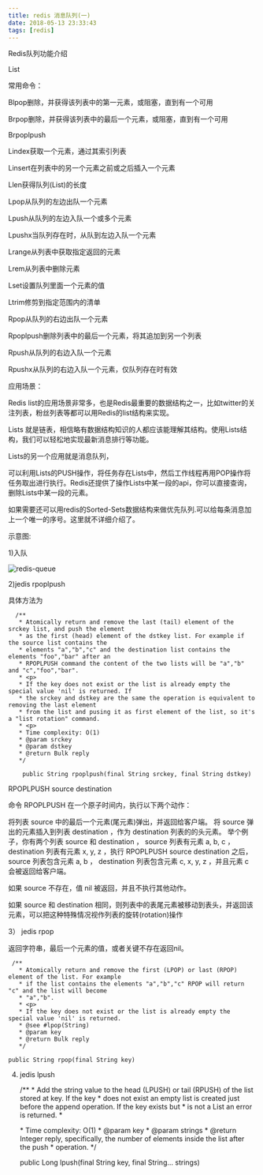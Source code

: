 ```yaml
---
title: redis 消息队列(一)
date: 2018-05-13 23:33:43
tags: [redis]
---
```



Redis队列功能介绍

List

常用命令：

Blpop删除，并获得该列表中的第一元素，或阻塞，直到有一个可用

Brpop删除，并获得该列表中的最后一个元素，或阻塞，直到有一个可用

Brpoplpush

Lindex获取一个元素，通过其索引列表

Linsert在列表中的另一个元素之前或之后插入一个元素

Llen获得队列(List)的长度

Lpop从队列的左边出队一个元素

Lpush从队列的左边入队一个或多个元素

Lpushx当队列存在时，从队到左边入队一个元素

Lrange从列表中获取指定返回的元素

Lrem从列表中删除元素

Lset设置队列里面一个元素的值

Ltrim修剪到指定范围内的清单

Rpop从队列的右边出队一个元素

Rpoplpush删除列表中的最后一个元素，将其追加到另一个列表

Rpush从队列的右边入队一个元素

Rpushx从队列的右边入队一个元素，仅队列存在时有效



   应用场景：

Redis list的应用场景非常多，也是Redis最重要的数据结构之一，比如twitter的关注列表，粉丝列表等都可以用Redis的list结构来实现。

Lists 就是链表，相信略有数据结构知识的人都应该能理解其结构。使用Lists结构，我们可以轻松地实现最新消息排行等功能。

Lists的另一个应用就是消息队列，

可以利用Lists的PUSH操作，将任务存在Lists中，然后工作线程再用POP操作将任务取出进行执行。Redis还提供了操作Lists中某一段的api，你可以直接查询，删除Lists中某一段的元素。

 

如果需要还可以用redis的Sorted-Sets数据结构来做优先队列.可以给每条消息加上一个唯一的序号。这里就不详细介绍了。


示意图:

1)入队

![redis-queue](http://oncykm32h.bkt.clouddn.com/041122275024610.png)


2)jedis rpoplpush

具体方法为



	  /**
	   * Atomically return and remove the last (tail) element of the srckey list, and push the element
	   * as the first (head) element of the dstkey list. For example if the source list contains the
	   * elements "a","b","c" and the destination list contains the elements "foo","bar" after an
	   * RPOPLPUSH command the content of the two lists will be "a","b" and "c","foo","bar".
	   * <p>
	   * If the key does not exist or the list is already empty the special value 'nil' is returned. If
	   * the srckey and dstkey are the same the operation is equivalent to removing the last element
	   * from the list and pusing it as first element of the list, so it's a "list rotation" command.
	   * <p>
	   * Time complexity: O(1)
	   * @param srckey
	   * @param dstkey
	   * @return Bulk reply
	   */

		public String rpoplpush(final String srckey, final String dstkey)

RPOPLPUSH source destination

命令 RPOPLPUSH 在一个原子时间内，执行以下两个动作：

将列表 source 中的最后一个元素(尾元素)弹出，并返回给客户端。
将 source 弹出的元素插入到列表 destination ，作为 destination 列表的的头元素。
举个例子，你有两个列表 source 和 destination ， source 列表有元素 a, b, c ， destination 列表有元素 x, y, z ，执行 RPOPLPUSH source destination 之后， source 列表包含元素 a, b ， destination 列表包含元素 c, x, y, z ，并且元素 c 会被返回给客户端。

如果 source 不存在，值 nil 被返回，并且不执行其他动作。

如果 source 和 destination 相同，则列表中的表尾元素被移动到表头，并返回该元素，可以把这种特殊情况视作列表的旋转(rotation)操作


3） jedis rpop

返回字符串，最后一个元素的值，或者关键不存在返回nil。

	 /**
	   * Atomically return and remove the first (LPOP) or last (RPOP) element of the list. For example
	   * if the list contains the elements "a","b","c" RPOP will return "c" and the list will become
	   * "a","b".
	   * <p>
	   * If the key does not exist or the list is already empty the special value 'nil' is returned.
	   * @see #lpop(String)
	   * @param key
	   * @return Bulk reply
	   */
	
	public String rpop(final String key)

4) jedis lpush

	 /**
	   * Add the string value to the head (LPUSH) or tail (RPUSH) of the list stored at key. If the key
	   * does not exist an empty list is created just before the append operation. If the key exists but
	   * is not a List an error is returned.
	   * <p>
	   * Time complexity: O(1)
	   * @param key
	   * @param strings
	   * @return Integer reply, specifically, the number of elements inside the list after the push
	   *         operation.
	   */
	
	 public Long lpush(final String key, final String... strings)